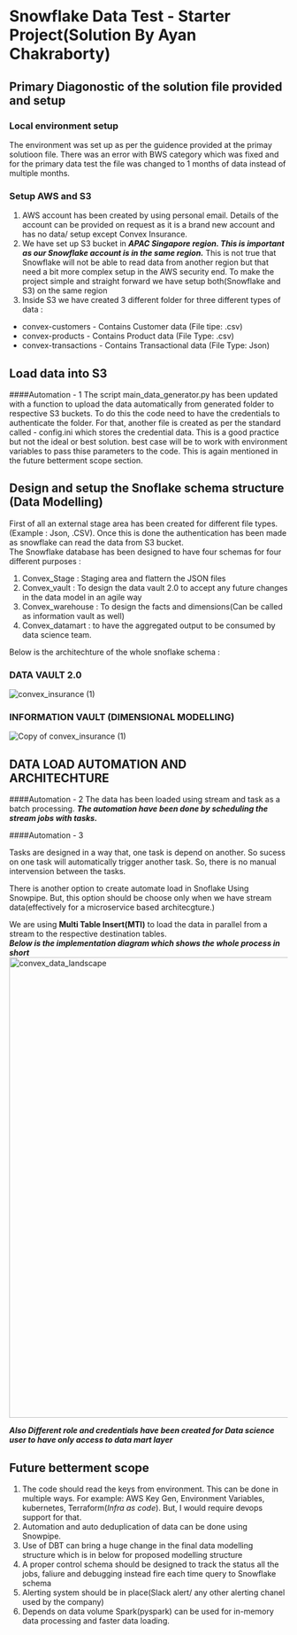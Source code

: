 # Snowflake Data Test - Starter Project(Solution By Ayan Chakraborty)

## Primary Diagonostic of the solution file provided and setup

### Local environment setup

The environment was set up as per the guidence provided at the primay solutioon file. There was an error with BWS category which was fixed and for the primary data test the file was changed to 1 months of data instead of multiple months.

### Setup AWS and S3

1. AWS account has been created by using personal email. Details of the account can be provided on request as it is a brand new account and has no data/ setup except Convex Insurance.
2. We have set up S3 bucket in ***APAC Singapore region. This is important as our Snowflake account is in the same region.*** This is not true that Snowflake will not be able to read data from another region but that need a bit more complex setup in the AWS security end. To make the project simple and straight forward we have setup both(Snowflake and S3) on the same region
3. Inside S3 we have created 3 different folder for three different types of data :
- convex-customers - Contains Customer data (File tipe: .csv)
- convex-products - Contains Product data (File Type: .csv)
- convex-transactions - Contains Transactional data (File Type: Json)

## Load data into S3 

####Automation - 1 
The script main_data_generator.py has been updated with a function to upload the data automatically from generated folder to respective S3 buckets. To do this the code need to have the credentials to authenticate the folder. For that, another file is created as per the standard called - config.ini which stores the credential data. This is a good practice but not the ideal or best solution. best case will be to work with environment variables to pass thise parameters to the code.
This is again mentioned in the future betterment scope section.

## Design and setup the Snoflake schema structure (Data Modelling)

First of all an external stage area has been created for different file types.(Example : Json, .CSV). Once this is done the authentication has been made as snowflake can read the data from S3 bucket. <br />
The Snowflake database has been designed to have four schemas for four different purposes :
1. Convex_Stage : Staging area and flattern the JSON files
2. Convex_vault : To design the data vault 2.0 to accept any future changes in the data model in an agile way
3. Convex_warehouse : To design the facts and dimensions(Can be called as information vault as well) 
4. Convex_datamart : to have the aggregated output to be consumed by data science team.

Below is the architechture of the whole snoflake schema :

### DATA VAULT 2.0

![convex_insurance (1)](https://user-images.githubusercontent.com/38339739/186567262-fe34f8b8-cc1d-4b84-acea-cf293bc82404.png)

### INFORMATION VAULT (DIMENSIONAL MODELLING)

![Copy of convex_insurance (1)](https://user-images.githubusercontent.com/38339739/186568500-38b41257-53d2-4777-b8a5-31ee85c3fc29.png)

## DATA LOAD AUTOMATION AND ARCHITECHTURE

####Automation - 2
The data has been loaded using stream and task as a batch processing. ***The automation have been done by scheduling the stream jobs with tasks.*** <br />

####Automation - 3

Tasks are designed in a way that, one task is depend on another. So sucess on one task will automatically trigger another task. So, there is no manual intervension between the tasks.

There is another option to create automate load in Snoflake Using Snowpipe. But, this option should be choose only when we have stream data(effectively for a microservice based architecgture.) <br />

We are using **Multi Table Insert(MTI)** to load the data in parallel from a stream to the respective destination tables. <br />
***Below is the implementation diagram which shows the whole process in short***
<img width="832" alt="convex_data_landscape" src="https://user-images.githubusercontent.com/38339739/186574745-0444245f-450e-4e49-bb52-7c33b2bad0d6.png">


***Also Different role and credentials have been created for Data science user to have only access to data mart layer***

## Future betterment scope
1. The code should read the keys from environment. This can be done in multiple ways. For example: AWS Key Gen, Environment Variables, kubernetes, Terraform(*Infra as code*). But, I would require devops support for that. 
2. Automation and auto deduplication of data can be done using Snowpipe.
3. Use of DBT can bring a huge change in the final data modelling structure which is in below for proposed modelling structure
4. A proper control schema should be designed to track the status all the jobs, faliure and debugging instead fire each time query to Snowflake schema
5. Alerting system should be in place(Slack alert/ any other alerting chanel used by the company)
6. Depends on data volume Spark(pyspark) can be used for in-memory data processing and faster data loading.
